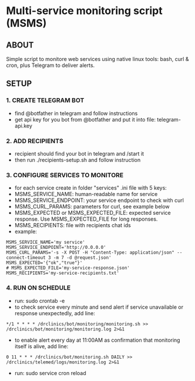 # Multi-service monitoring script (MSMS)

## ABOUT
Simple script to monitore web services using native linux tools: bash, curl & cron, plus Telegram to deliver alerts.

## SETUP

### 1. CREATE TELEGRAM BOT
- find @botfather in telegram and follow instructions
- get api key for you bot from @botfather and put it into file: telegram-api.key

### 2. ADD RECIPIENTS
- recipient should find your bot in telegram and /start it
- then run ./recipients-setup.sh and follow instruction

### 3. CONFIGURE SERVICES TO MONITORE
- for each service create in folder "services" .ini file with 5 keys:
 - MSMS_SERVICE_NAME: human-readable name for service
 - MSMS_SERVICE_ENDPOINT: your service endpoint to check with curl
 - MSMS_CURL_PARAMS: parameters for curl, see example below
 - MSMS_EXPECTED or MSMS_EXPECTED_FILE: expected service response. Use MSMS_EXPECTED_FILE for long responses.
 - MSMS_RECIPIENTS: file with recipients chat ids
- example:
```
MSMS_SERVICE_NAME='my service'
MSMS_SERVICE_ENDPOINT='http://0.0.0.0'
MSMS_CURL_PARAMS='-s -X POST -H "Content-Type: application/json" --connect-timeout 3 -m 7 -d @request.json'
MSMS_EXPECTED='{"ok","true"}'
# MSMS_EXPECTED_FILE='my-service-response.json'
MSMS_RECIPIENTS='my-service-recipients.txt'
```
### 4. RUN ON SCHEDULE
- run: sudo crontab -e
- to check service every minute and send alert if service unavailable or response unexpectedly, add line:
```
*/1 * * * * /drclinics/bot/monitoring/monitoring.sh >> /drclinics/bot/monitoring/monitoring.log 2>&1
```
- to enable alert every day at 11:00AM as confirmation that monitoring itself is alive, add line:
```
0 11 * * * /drclinics/bot/monitoring.sh DAILY >> /drclinics/telemed/logs/monitoring.log 2>&1
```
- run: sudo service cron reload
